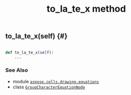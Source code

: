 ﻿---
title: to_la_te_x method
second_title: Aspose.Cells for Python via .NET API References
description: 
type: docs
weight: 120
url: /aspose.cells.drawing.equations/groupcharacterequationnode/to_la_te_x/
is_root: false
---

## to_la_te_x(self) {#}





```python

def to_la_te_x(self):
    ...
```





### See Also
* module [`aspose.cells.drawing.equations`](../../)
* class [`GroupCharacterEquationNode`](/cells/python-net/aspose.cells.drawing.equations/groupcharacterequationnode)
